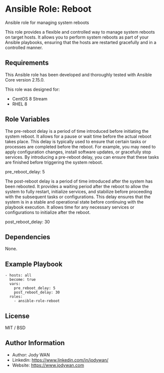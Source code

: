 Ansible Role: Reboot
=========

Ansible role for managing system reboots

This role provides a flexible and controlled way to manage system reboots on target hosts. It allows you to perform system reboots as part of your Ansible playbooks, ensuring that the hosts are restarted gracefully and in a controlled manner.

Requirements
------------

This Ansible role has been developed and thoroughly tested with Ansible Core version 2.15.0.

This role was designed for:

- CentOS 8 Stream
- RHEL 8

Role Variables
--------------

The pre-reboot delay is a period of time introduced before initiating the system reboot. It allows for a pause or wait time before the actual reboot takes place. This delay is typically used to ensure that certain tasks or processes are completed before the reboot. For example, you may need to apply configuration changes, install software updates, or gracefully stop services. By introducing a pre-reboot delay, you can ensure that these tasks are finished before triggering the system reboot.
        
   pre_reboot_delay: 5

The post-reboot delay is a period of time introduced after the system has been rebooted. It provides a waiting period after the reboot to allow the system to fully restart, initialize services, and stabilize before proceeding with the subsequent tasks or configurations. This delay ensures that the system is in a stable and operational state before continuing with the playbook execution. It allows time for any necessary services or configurations to initialize after the reboot.

  post_reboot_delay: 30

Dependencies
------------

None.

Example Playbook
----------------

    - hosts: all
      become: true
      vars:
        pre_reboot_delay: 5
        post_reboot_delay: 30
      roles:
        - ansible-role-reboot

License
-------

MIT / BSD

Author Information
------------------

* Author: Jody WAN
* Linkedin: https://www.linkedin.com/in/jodywan/
* Website: https://www.jodywan.com
